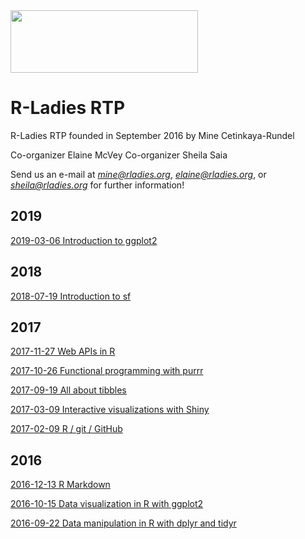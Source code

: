 <img src="https://github.com/rladies/starter-kit/blob/master/logo/R-LadiesGlobal_RBG_online_LogoWithText_Horizontal.png" data-canonical-src="https://github.com/rladies/starter-kit/blob/master/logo/R-LadiesGlobal_RBG_online_LogoWithText_Horizontal.png" width="300" height="100" />

# R-Ladies RTP

R-Ladies RTP founded in September 2016 by Mine Cetinkaya-Rundel

Co-organizer Elaine McVey
Co-organizer Sheila Saia

Send us an e-mail at *mine@rladies.org*, *elaine@rladies.org*, or *sheila@rladies.org* for further information!

## 2019

[2019-03-06 Introduction to ggplot2](https://github.com/rladies/meetup-presentations_rtp/tree/master/2019-03-06-ggplot2)

## 2018

[2018-07-19 Introduction to sf](https://github.com/rladies/meetup-presentations_rtp/tree/master/2018-07-19-sf)

## 2017

[2017-11-27 Web APIs in R](https://github.com/rladies/meetup-presentations_rtp/tree/master/2017-11-27-web-apis)

[2017-10-26 Functional programming with purrr](https://github.com/rladies/meetup-presentations_rtp/tree/master/2017-10-26-purrr)

[2017-09-19 All about tibbles](https://github.com/rladies/meetup-presentations_rtp/tree/master/2017-09-19-tibbles)

[2017-03-09 Interactive visualizations with Shiny](https://github.com/rladies/meetup-presentations_rtp/tree/master/2017-03-09-shiny)

[2017-02-09 R / git / GitHub](https://github.com/rladies/meetup-presentations_rtp/tree/master/2017-02-09-rgitgithub)

## 2016

[2016-12-13 R Markdown](https://github.com/rladies/meetup-presentations_rtp/tree/master/2016-12-13-rmarkdown)

[2016-10-15 Data visualization in R with ggplot2](https://github.com/rladies/meetup-presentations_rtp/tree/master/2016-10-15-data-viz-ggplot2)

[2016-09-22 Data manipulation in R with dplyr and tidyr](https://github.com/rladies/meetup-presentations_rtp/tree/master/2016-09-22-data-manipulation)

